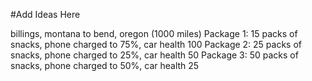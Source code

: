 #Add Ideas Here

billings, montana to bend, oregon (1000 miles)
Package 1: 15 packs of snacks, phone charged to 75%, car health 100
Package 2: 25 packs of snacks, phone charged to 25%, car health 50
Package 3: 50 packs of snacks, phone charged to 50%, car health 25